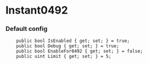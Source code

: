 # Instant0492

### Default config

        public bool IsEnabled { get; set; } = true;
        public bool Debug { get; set; } = true;
        public bool EnableFor0492 { get; set; } = false;
        public uint Limit { get; set; } = 5;
